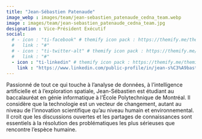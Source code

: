 ```yaml
---
title: "Jean-Sébastien Patenaude"
image_webp : images/team/jean-sebastien_patenaude_cedna_team.webp
image : images/team/jean-sebastien_patenaude_cedna_team.jpg
designation : Vice-Président Exécutif
social:
  # - icon : "ti-facebook" # themify icon pack : https://themify.me/themify-icons
  #   link : "#"
  # - icon : "ti-twitter-alt" # themify icon pack : https://themify.me/themify-icons
  #   link : "#"
  - icon : "ti-linkedin" # themify icon pack : https://themify.me/themify-icons
    link : "https://www.linkedin.com/public-profile/in/jean-s%C3%A9bastien-patenaude-1677671bb/"
---
```


Passionné de tout ce qui touche à l’analyse de données, à l’intelligence artificielle et à l’exploration spatiale, Jean-Sébastien est étudiant au baccalauréat en génie informatique à l’École Polytechnique de Montréal. Il considère que la technologie est un vecteur de changement, autant au niveau de l’innovation scientifique qu’au niveau humain et environnemental. Il croit que les discussions ouvertes et les partages de connaissances sont essentiels à la résolution des problématiques les plus sérieuses que rencontre l’espèce humaine.
